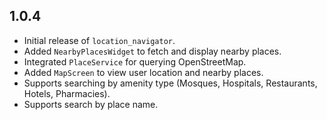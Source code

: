 ## 1.0.4

- Initial release of `location_navigator`.
- Added `NearbyPlacesWidget` to fetch and display nearby places.
- Integrated `PlaceService` for querying OpenStreetMap.
- Added `MapScreen` to view user location and nearby places.
- Supports searching by amenity type (Mosques, Hospitals, Restaurants, Hotels, Pharmacies).
- Supports search by place name.
